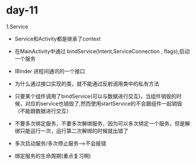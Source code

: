 # day-11

1.Service

* Service和Activity都是继承了context

* 在MainActivity中通过 bindService(Intent,ServiceConnection , flags);启动一个服务

* IBinder 进程间通讯的一个接口

* 为什么通过接口实现的类，就不能通过反射调用类中的私有方法

* 只要某个组件调用了bindService(可以与数据进行交互)，当组件销毁的时候，对应的service也销毁了,然而使用startService的不会跟组件一起销毁（不能跟数据进行交互）

* 不要多次绑定服务，不要多次解绑服务，因为可以多次绑定一个服务，但是解绑只能运行一次，运行第二次解绑的时候就出错了

* 多次启动服务/多次停止服务-->不会报错

* 绑定服务的生命周期(重点复习啊)